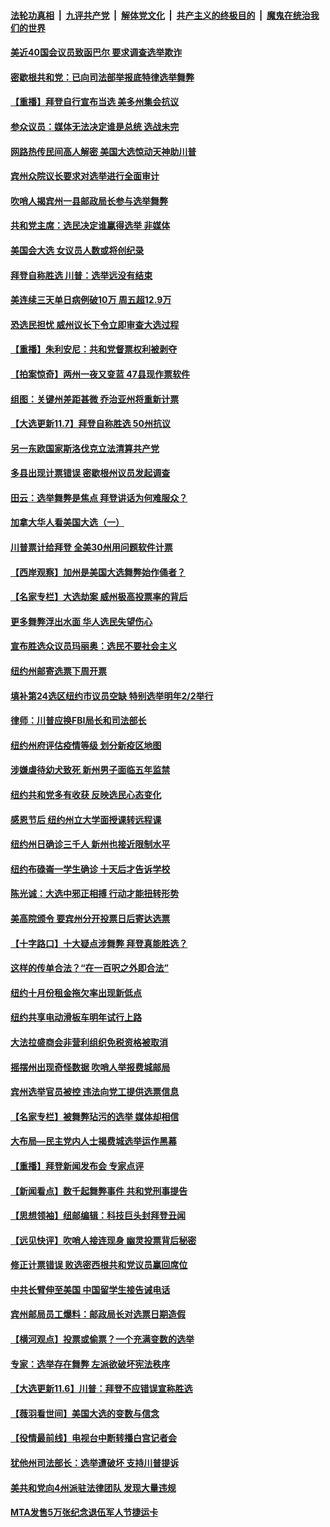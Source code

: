 

####  [法轮功真相](../../../../basic/blob/master/README.md?t=11080702) &nbsp;|&nbsp; [九评共产党](../../../../9ping.md/blob/master/README.md?t=11080702) &nbsp;|&nbsp; [解体党文化](../../../../jtdwh.md/blob/master/README.md?t=11080702)  &nbsp;|&nbsp; [共产主义的终极目的](../../../../gczydzjmd.md/blob/master/README.md?t=11080702) &nbsp;|&nbsp; [魔鬼在统治我们的世界](../../../../mgztzwmdsj.md/blob/master/README.md?t=11080702) 

#### [美近40国会议员致函巴尔 要求调查选举欺诈](../pages/nsc412/n12532979.md?t=11080702) 

#### [密歇根共和党：已向司法部举报底特律选举舞弊](../pages/nsc412/n12532956.md?t=11080702) 

#### [【重播】拜登自行宣布当选 美多州集会抗议](../pages/nsc412/n12532767.md?t=11080702) 

#### [参众议员：媒体无法决定谁是总统 选战未完](../pages/nsc412/n12532911.md?t=11080702) 

#### [网路热传民间高人解密 美国大选惊动天神助川普](../pages/nsc412/n12532904.md?t=11080702) 

#### [宾州众院议长要求对选举进行全面审计](../pages/nsc412/n12532876.md?t=11080702) 

#### [吹哨人揭宾州一县邮政局长参与选举舞弊](../pages/nsc412/n12532825.md?t=11080702) 

#### [共和党主席：选民决定谁赢得选举 非媒体](../pages/nsc412/n12532554.md?t=11080702) 

#### [美国会大选 女议员人数或将创纪录](../pages/nsc412/n12530986.md?t=11080702) 

#### [拜登自称胜选 川普：选举远没有结束](../pages/nsc412/n12532771.md?t=11080702) 

#### [美连续三天单日病例破10万 周五超12.9万](../pages/nsc412/n12532629.md?t=11080702) 

#### [恐选民担忧 威州议长下令立即审查大选过程](../pages/nsc412/n12532679.md?t=11080702) 

#### [【重播】朱利安尼：共和党督票权利被剥夺](../pages/nsc412/n12532583.md?t=11080702) 

#### [【拍案惊奇】两州一夜又变蓝 47县现作票软件](../pages/nsc412/n12531847.md?t=11080702) 

#### [组图：关键州差距甚微 乔治亚州将重新计票](../pages/nsc412/n12532332.md?t=11080702) 

#### [【大选更新11.7】拜登自称胜选 50州抗议](../pages/nsc412/n12532246.md?t=11080702) 

#### [另一东欧国家斯洛伐克立法清算共产党](../pages/nsc412/n12532448.md?t=11080702) 

#### [多县出现计票错误 密歇根州议员发起调查](../pages/nsc412/n12532393.md?t=11080702) 

#### [田云：选举舞弊是焦点 拜登讲话为何难服众？](../pages/nsc412/n12531562.md?t=11080702) 

#### [加拿大华人看美国大选（一）](../pages/nsc412/n12532168.md?t=11080702) 

#### [川普票计给拜登 全美30州用问题软件计票](../pages/nsc412/n12532084.md?t=11080702) 

#### [【西岸观察】加州是美国大选舞弊始作俑者？](../pages/nsc412/n12531706.md?t=11080702) 

#### [【名家专栏】大选劫案 威州极高投票率的背后](../pages/nsc412/n12531488.md?t=11080702) 

#### [更多舞弊浮出水面 华人选民失望伤心](../pages/nsc412/n12531968.md?t=11080702) 

#### [宣布胜选众议员玛丽奥：选民不要社会主义](../pages/nsc412/n12531976.md?t=11080702) 

#### [纽约州邮寄选票下周开票](../pages/nsc412/n12531875.md?t=11080702) 

#### [填补第24选区纽约市议员空缺   特别选举明年2/2举行](../pages/nsc412/n12532027.md?t=11080702) 

#### [律师：川普应换FBI局长和司法部长](../pages/nsc412/n12531964.md?t=11080702) 

#### [纽约州府评估疫情等级 划分新疫区地图](../pages/nsc412/n12531971.md?t=11080702) 

#### [涉嫌虐待幼犬致死 新州男子面临五年监禁](../pages/nsc412/n12532029.md?t=11080702) 

#### [纽约共和党多有收获 反映选民心态变化](../pages/nsc412/n12531973.md?t=11080702) 

#### [感恩节后 纽约州立大学面授课转远程课](../pages/nsc412/n12532021.md?t=11080702) 

#### [纽约州日确诊三千人 新州也接近限制水平](../pages/nsc412/n12531979.md?t=11080702) 

#### [纽约布碌崙一学生确诊 十天后才告诉学校](../pages/nsc412/n12532023.md?t=11080702) 

#### [陈光诚：大选中邪正相搏 行动才能扭转形势](../pages/nsc412/n12531786.md?t=11080702) 

#### [美高院颁令 要宾州分开投票日后寄达选票](../pages/nsc412/n12531752.md?t=11080702) 

#### [【十字路口】十大疑点涉舞弊 拜登真能胜选？](../pages/nsc412/n12531351.md?t=11080702) 

#### [这样的传单合法？“在一百呎之外即合法”](../pages/nsc412/n12531861.md?t=11080702) 

#### [纽约十月份租金拖欠率出现新低点](../pages/nsc412/n12531872.md?t=11080702) 

#### [纽约共享电动滑板车明年试行上路](../pages/nsc412/n12531870.md?t=11080702) 

#### [大法拉盛商会非营利组织免税资格被取消](../pages/nsc412/n12531868.md?t=11080702) 

#### [摇摆州出现奇怪数据 吹哨人举报费城邮局](../pages/nsc412/n12531603.md?t=11080702) 

#### [宾州选举官员被控 违法向党工提供选票信息](../pages/nsc412/n12531815.md?t=11080702) 

#### [【名家专栏】被舞弊玷污的选举 媒体却相信](../pages/nsc412/n12531477.md?t=11080702) 

#### [大布局—民主党内人士揭费城选举运作黑幕](../pages/nsc412/n12531261.md?t=11080702) 

#### [【重播】拜登新闻发布会 专家点评](../pages/nsc412/n12531172.md?t=11080702) 

#### [【新闻看点】数千起舞弊事件 共和党刑事提告](../pages/nsc412/n12531323.md?t=11080702) 

#### [【思想领袖】纽邮编辑：科技巨头封拜登丑闻](../pages/nsc412/n12499573.md?t=11080702) 

#### [【远见快评】吹哨人接连现身 幽灵投票背后秘密](../pages/nsc412/n12531464.md?t=11080702) 

#### [修正计票错误 败选密西根共和党议员赢回席位](../pages/nsc412/n12531555.md?t=11080702) 

#### [中共长臂伸至美国 中国留学生接告诫电话](../pages/nsc412/n12531617.md?t=11080702) 

#### [宾州邮局员工爆料：邮政局长对选票日期造假](../pages/nsc412/n12531399.md?t=11080702) 

#### [【横河观点】投票或偷票？一个充满变数的选举](../pages/nsc412/n12531406.md?t=11080702) 

#### [专家：选举存在舞弊 左派欲破坏宪法秩序](../pages/nsc412/n12531326.md?t=11080702) 

#### [【大选更新11.6】川普：拜登不应错误宣称胜选](../pages/nsc412/n12529890.md?t=11080702) 

#### [【薇羽看世间】美国大选的变数与信念](../pages/nsc412/n12530726.md?t=11080702) 

#### [【役情最前线】电视台中断转播白宫记者会](../pages/nsc412/n12530970.md?t=11080702) 

#### [犹他州司法部长：选举遭破坏 支持川普提诉](../pages/nsc412/n12531213.md?t=11080702) 

#### [美共和党向4州派驻法律团队 发现大量违规](../pages/nsc412/n12531237.md?t=11080702) 

#### [MTA发售5万张纪念退伍军人节捷运卡](../pages/nsc412/n12531184.md?t=11080702) 

